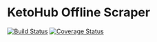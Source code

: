 # KetoHub Offline Scraper

[![Build Status](https://travis-ci.org/mtlynch/ketohub_offline_scraper.svg?branch=master)](https://travis-ci.org/mtlynch/ketohub_offline_scraper)
[![Coverage Status](https://coveralls.io/repos/github/mtlynch/ketohub_offline_scraper/badge.svg?branch=master)](https://coveralls.io/github/mtlynch/ketohub_offline_scraper?branch=master)
